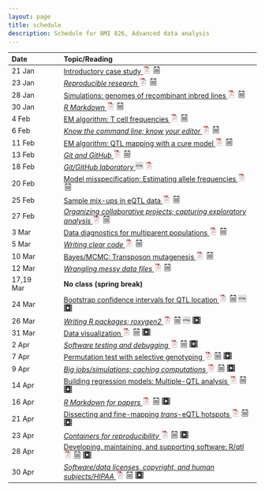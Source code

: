 ```yaml
---
layout: page
title: schedule
description: Schedule for BMI 826, Advanced data analysis
---
```


| Date      | &nbsp;&nbsp;&nbsp;&nbsp;   | Topic/Reading  |
| :-------- | -- | :----- |
| 21 Jan    |    | [Introductory case study ![pdf icon](icons/pdf-icon.png)](01_intro.pdf) [![notes icon](icons/notes-icon.png)](01_intro_notes.pdf)
| 23 Jan    |    | [_Reproducible research_ ![pdf icon](icons/pdf-icon.png)](02_reprores.pdf) [![notes icon](icons/notes-icon.png)](02_reprores_notes.pdf)
| 28 Jan    |    | [Simulations: genomes of recombinant inbred lines ![pdf icon](icons/pdf-icon.png)](03_sims.pdf) [![notes icon](icons/notes-icon.png)](03_sims_notes.pdf)
| 30 Jan    |    | [_R Markdown_ ![pdf icon](icons/pdf-icon.png)](04_rmarkdown.pdf) [![notes icon](icons/notes-icon.png)](04_rmarkdown_notes.pdf)
| 4 Feb     |    | [EM algorithm: T cell frequencies ![pdf icon](icons/pdf-icon.png)](05_tcells.pdf) [![notes icon](icons/notes-icon.png)](05_tcells_notes.pdf)
| 6 Feb     |    | [_Know the command line; know your editor_ ![pdf icon](icons/pdf-icon.png)](06_cmdline.pdf) [![notes icon](icons/notes-icon.png)](06_cmdline_notes.pdf)
| 11 Feb    |    | [EM algorithm: QTL mapping with a cure model ![pdf icon](icons/pdf-icon.png)](07_qtlspike.pdf) [![notes icon](icons/notes-icon.png)](07_qtlspike_notes.pdf)
| 13 Feb    |    | [_Git and GitHub_ ![pdf icon](icons/pdf-icon.png)](08_git.pdf) [![notes icon](icons/notes-icon.png)](08_git_notes.pdf)
| 18 Feb    |    | [_Git/GitHub laboratory_ ![html icon](icons/html-icon.png)](09_git_lab.html)  [![pdf icon](icons/pdf-icon.png)](09_git_lab.pdf)
| 20 Feb    |    | [Model misspecification: Estimating allele frequencies ![pdf icon](icons/pdf-icon.png)](10_allelefreq.pdf) [![notes icon](icons/notes-icon.png)](10_allelefreq_notes.pdf)
| 25 Feb    |    | [Sample mix-ups in eQTL data ![pdf icon](icons/pdf-icon.png)](11_samplemixups.pdf) [![notes icon](icons/notes-icon.png)](11_samplemixups_notes.pdf)
| 27 Feb    |    | [_Organizing collaborative projects; capturing exploratory analysis_ ![pdf icon](icons/pdf-icon.png)](12_collab_eda.pdf) [![notes icon](icons/notes-icon.png)](12_collab_eda_notes.pdf)
| 3 Mar     |    | [Data diagnostics for multiparent populations ![pdf icon](icons/pdf-icon.png)](13_datadiag.pdf) [![notes icon](icons/notes-icon.png)](13_datadiag_notes.pdf)
| 5 Mar     |    | [_Writing clear code_ ![pdf icon](icons/pdf-icon.png)](14_clearcode.pdf) [![notes icon](icons/notes-icon.png)](14_clearcode_notes.pdf)
| 10 Mar    |    | [Bayes/MCMC: Transposon mutagenesis ![pdf icon](icons/pdf-icon.png)](15_tnmut.pdf) [![notes icon](icons/notes-icon.png)](15_tnmut_notes.pdf)
| 12 Mar    |    | [_Wrangling messy data files_ ![pdf icon](icons/pdf-icon.png)](16_wrangling.pdf) [![notes icon](icons/notes-icon.png)](16_wrangling_notes.pdf)
| 17,19 Mar |    | **No class (spring break)** |
| 24 Mar    |    | [Bootstrap confidence intervals for QTL location ![pdf icon](icons/pdf-icon.png)](17_bootstrap.pdf) [![notes icon](icons/notes-icon.png)](17_bootstrap_notes.pdf) [![html icon](icons/html-icon.png)](17_bootstrap_example.html) [![video icon](icons/video-icon.png)](https://1660902-6.kaf.kaltura.com/media/1_pdln3mwg)
| 26 Mar    |    | [_Writing R packages; roxygen2_ ![pdf icon](icons/pdf-icon.png)](18_rpack.pdf) [![notes icon](icons/notes-icon.png)](18_rpack_notes.pdf) [![html icon](icons/html-icon.png)](18_rpack_demo.html) [![video icon](icons/video-icon.png)](https://1660902-6.kaf.kaltura.com/media/1_oqqb6ga6)
| 31 Mar    |    | [Data visualization ![pdf icon](icons/pdf-icon.png)](19_datavis.pdf) [![notes icon](icons/notes-icon.png)](19_datavis_notes.pdf) [![video icon](icons/video-icon.png)](https://1660902-6.kaf.kaltura.com/media/1_pn9pctxb)
| 2 Apr     |    | [_Software testing and debugging_ ![pdf icon](icons/pdf-icon.png)](20_testdebug.pdf) [![notes icon](icons/notes-icon.png)](20_testdebug_notes.pdf) [![video icon](icons/video-icon.png)](https://1660902-6.kaf.kaltura.com/media/1_h72gjkv7)
| 7 Apr     |    | [Permutation test with selective genotyping ![pdf icon](icons/pdf-icon.png)](21_permtest.pdf) [![notes icon](icons/notes-icon.png)](21_permtest_notes.pdf) [![video icon](icons/video-icon.png)](https://1660902-6.kaf.kaltura.com/media/1_9fg8sdtu)
| 9 Apr     |    | [_Big jobs/simulations; caching computations_ ![pdf icon](icons/pdf-icon.png)](22_bigjobs.pdf) [![notes icon](icons/notes-icon.png)](22_bigjobs_notes.pdf) [![video icon](icons/video-icon.png)](https://1660902-6.kaf.kaltura.com/media/1_fqbdsmps)
| 14 Apr    |    | [Building regression models: Multiple-QTL analysis ![pdf icon](icons/pdf-icon.png)](23_modelbuilding.pdf) [![notes icon](icons/notes-icon.png)](23_modelbuilding_notes.pdf) [![video icon](icons/video-icon.png)](https://1660902-6.kaf.kaltura.com/media/1_lmxytqiq)
| 16 Apr    |    | [_R Markdown for papers_ ![pdf icon](icons/pdf-icon.png)](24_knitrpapers.pdf) [![notes icon](icons/notes-icon.png)](24_knitrpapers_notes.pdf) [![video icon](icons/video-icon.png)](https://1660902-6.kaf.kaltura.com/media/1_32rkjl5s)
| 21 Apr    |    | [Dissecting and fine-mapping _trans_-eQTL hotspots ![pdf icon](icons/pdf-icon.png)](25_transeqtl.pdf) [![notes icon](icons/notes-icon.png)](25_transeqtl_notes.pdf) [![video icon](icons/video-icon.png)](https://1660902-6.kaf.kaltura.com/media/1_0ocguqno)
| 23 Apr    |    | [_Containers for reproducibility_  ![pdf icon](icons/pdf-icon.png)](26_containers.pdf) [![notes icon](icons/notes-icon.png)](26_containers_notes.pdf) [![video icon](icons/video-icon.png)](https://1660902-6.kaf.kaltura.com/media/1_3vqmpy8r)
| 28 Apr    |    | [Developing, maintaining, and supporting software: R/qtl ![pdf icon](icons/pdf-icon.png)](27_software.pdf) [![notes icon](icons/notes-icon.png)](27_software_notes.pdf) [![video icon](icons/video-icon.png)](https://1660902-6.kaf.kaltura.com/media/1_xcbjdr9f)
| 30 Apr    |    | [_Software/data licenses, copyright, and human subjects/HIPAA_ ![pdf icon](icons/pdf-icon.png)](28_licenses.pdf) [![notes icon](icons/notes-icon.png)](28_licenses_notes.pdf) [![video icon](icons/video-icon.png)](https://1660902-6.kaf.kaltura.com/media/1_trow218p)
